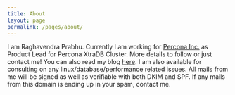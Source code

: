 ```yaml
---
title: About
layout: page
permalink: /pages/about/
---
```


 I am Raghavendra Prabhu. Currently I am working for [Percona
Inc.](http://percona.com) as Product Lead for Percona XtraDB Cluster.
More details to follow or just contact me! You can also read my blog
[here](http://blog.wnohang.net). I am also available for consulting on
any linux/database/performance related issues. All mails from me will be
signed as well as verifiable with both DKIM and SPF. If any mails from
this domain is ending up in your spam, contact me.
